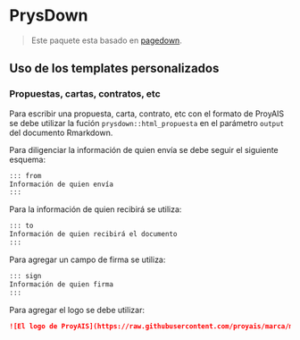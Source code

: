 # PrysDown

> Este paquete esta basado en [pagedown](https://github.com/rstudio/pagedown).

## Uso de los templates personalizados

### Propuestas, cartas, contratos, etc

Para escribir una propuesta, carta, contrato, etc con el formato de ProyAIS se
debe utilizar la fución `prysdown::html_propuesta` en el parámetro `output` del
documento Rmarkdown.

Para diligenciar la información de quien envía se debe seguir el siguiente esquema:

```markdown
::: from
Información de quien envía
:::
```

Para la información de quien recibirá se utiliza:

```markdown
::: to
Información de quien recibirá el documento
:::
```

Para agregar un campo de firma se utiliza:
```markdown
::: sign
Información de quien firma
:::
```

Para agregar el logo se debe utilizar:
```markdown
![El logo de ProyAIS](https://raw.githubusercontent.com/proyais/marca/master/imagenes/proyais/titulo_proyais_color.svg){.logo}
```

